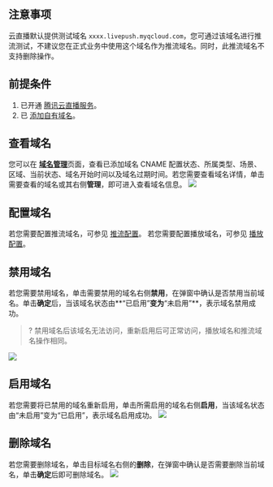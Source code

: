 ## 注意事项
云直播默认提供测试域名 `xxxx.livepush.myqcloud.com`，您可通过该域名进行推流测试，不建议您在正式业务中使用这个域名作为推流域名。同时，此推流域名不支持删除操作。

## 前提条件
1. 已开通 [腾讯云直播服务](https://cloud.tencent.com/product/css)。
2. 已 [添加自有域名](https://cloud.tencent.com/document/product/267/20381)。



## 查看域名
您可以在 [**域名管理**](https://console.cloud.tencent.com/live/domainmanage)页面，查看已添加域名 CNAME 配置状态、所属类型、场景、区域、当前状态、域名开始时间以及域名过期时间。若您需要查看域名详情，单击需要查看的域名或其右侧**管理**，即可进入查看域名信息。
![](https://main.qcloudimg.com/raw/ecaf2f34f9ca0d860af082cc5b445ead.png)

## 配置域名
若您需要配置推流域名，可参见 [推流配置](https://cloud.tencent.com/document/product/267/32833)。
若您需要配置播放域名，可参见 [播放配置](https://cloud.tencent.com/document/product/267/32831)。

## 禁用域名
若您需要禁用域名，单击需要禁用的域名右侧**禁用**，在弹窗中确认是否禁用当前域名。单击**确定**后，当该域名状态由**“已启用”**变为**“未启用”**，表示域名禁用成功。
>? 禁用域名后该域名无法访问，重新启用后可正常访问，播放域名和推流域名操作相同。

![](https://main.qcloudimg.com/raw/7acf633359c598786eb426da1da34ba9.png)

## 启用域名
若您需要将已禁用的域名重新启用，单击所需启用的域名右侧**启用**，当该域名状态由“未启用”变为“已启用”，表示域名启用成功。
![](https://main.qcloudimg.com/raw/93fdb2c3dde2bcb1a39b6d735e720f2a.png)


## 删除域名
若您需要删除域名，单击目标域名右侧的**删除**，在弹窗中确认是否需要删除当前域名，单击**确定**后即可删除域名。
![](https://main.qcloudimg.com/raw/38db4a99688b2030298df42cf8f2a526.png)

